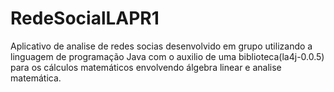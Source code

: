 # RedeSocialLAPR1
Aplicativo de analise de redes socias desenvolvido em grupo utilizando a linguagem de programação Java com o auxilio de uma biblioteca(la4j-0.0.5) para os cálculos matemáticos envolvendo álgebra linear e analise matemática.
